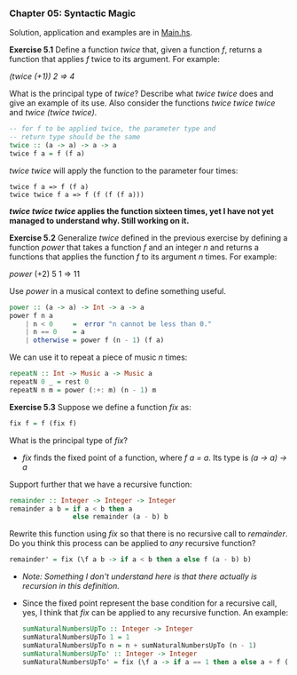 ### Chapter 05: Syntactic Magic

Solution, application and examples are in [Main.hs](./app/Main.hs).

**Exercise 5.1** Define a function _twice_ that, given a function _f_, returns a function that applies _f_ twice to its argument. For example:

_(twice (+1)) 2 => 4_

What is the principal type of _twice_? Describe what _twice twice_ does and give an example of its use. Also consider the functions _twice twice twice_ and _twice (twice twice)_.

```haskell
-- for f to be applied twice, the parameter type and
-- return type should be the same
twice :: (a -> a) -> a -> a
twice f a = f (f a)
```

_twice twice_ will apply the function to the parameter four times:

```
twice f a => f (f a)
twice twice f a => f (f (f (f a)))
```

**_twice twice twice_ applies the function sixteen times, yet I have not yet managed to understand why. Still working on it.**

**Exercise 5.2** Generalize _twice_ defined in the previous exercise by defining a function _power_ that takes a function _f_ and an integer _n_ and returns a functions that applies the function _f_ to its argument _n_ times. For example:

_power_ (+2) 5 1 => 11

Use _power_ in a musical context to define something useful.

```haskell
power :: (a -> a) -> Int -> a -> a
power f n a
    | n < 0     =  error "n cannot be less than 0."
    | n == 0    = a
    | otherwise = power f (n - 1) (f a)
```

We can use it to repeat a piece of music _n_ times:

```haskell
repeatN :: Int -> Music a -> Music a
repeatN 0 _ = rest 0
repeatN n m = power (:+: m) (n - 1) m
```

**Exercise 5.3** Suppose we define a function _fix_ as:

```haskell
fix f = f (fix f)
```

What is the principal type of _fix_?

-   _fix_ finds the fixed point of a function, where _f a = a_. Its type is _(a -> a) -> a_

Support further that we have a recursive function:

```haskell
remainder :: Integer -> Integer -> Integer
remainder a b = if a < b then a
                else remainder (a - b) b
```

Rewrite this function using _fix_ so that there is no recursive call to _remainder_. Do you think this process can be applied to _any_ recursive function?

```haskell
remainder' = fix (\f a b -> if a < b then a else f (a - b) b)
```

-   _Note: Something I don't understand here is that there actually is recursion in this definition._
-   Since the fixed point represent the base condition for a recursive call, yes, I think that _fix_ can be applied to any recursive function. An example:

    ```haskell
    sumNaturalNumbersUpTo :: Integer -> Integer
    sumNaturalNumbersUpTo 1 = 1
    sumNaturalNumbersUpTo n = n + sumNaturalNumbersUpTo (n - 1)
    sumNaturalNumbersUpTo' :: Integer -> Integer
    sumNaturalNumbersUpTo' = fix (\f a -> if a == 1 then a else a + f (a - 1))
    ```
